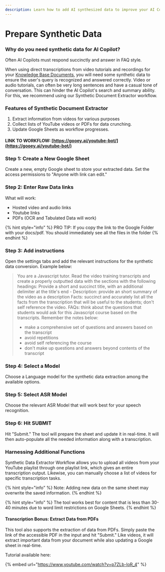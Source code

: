 ```yaml
---
description: Learn how to add AI synthesized data to improve your AI Copilot results
---
```


# Prepare Synthetic Data

### Why do you need synthetic data for AI Copilot?

Often AI Copilots must respond succinctly and answer in FAQ style. &#x20;

When using direct transcriptions from video tutorials and recordings for your [Knowledge Base Documents](curate-your-knowledge-base-documents.md), you will need some synthetic data to ensure the user's query is recognized and answered correctly. Video or audio tutorials, can often be very long sentences and have a casual tone of conversation. This can hinder the AI Copilot's search and summary ability. For this, we recommend using our Synthetic Document Extractor workflow.&#x20;

### Features of Synthetic Document Extractor&#x20;

1. Extract information from videos for various purposes
2. Collect lists of YouTube videos or PDFs for data crunching.
3. Update Google Sheets as workflow progresses.

#### LINK TO WORKFLOW: [https://gooey.ai/youtube-bot/](https://gooey.ai/youtube-bot/)

### Step 1: Create a New Google Sheet

Create a new, empty Google sheet to store your extracted data. Set the access permissions to "Anyone with link can edit."

### Step 2: Enter Raw Data links

What will work:

* Hosted video and audio links
* Youtube links
* PDFs (OCR and Tabulated Data will work)

{% hint style="info" %}
PRO TIP: If you copy the link to the Google Folder with your docs/pdf. You should immediately see all the files in the folder
{% endhint %}

### Step 3: Add instructions&#x20;

Open the settings tabs and add the relevant instructions for the synthetic data conversion. Example below:

> You are a Javascript tutor. Read the video training transcripts and create a properly outputted data with the sections with the following headings: Provide a short and succinct title, with an additional delimiter at the title's end - Description: provide an short summary of the video as a description Facts: succinct and accurately list all the facts from the transcription that will be useful to the students; don't self reference the video. FAQs: think about the questions that students would ask for this Javascript course based on the transcripts. Remember the notes below:
>
> * make a comprehensive set of questions and answers based on the transcript
> * avoid repetitions
> * avoid self referencing the course
> * don't make up questions and answers beyond contents of the transcript

### Step 4: Select a Model

Choose a Language model for the synthetic data extraction among the available options.

### Step 5: Select ASR Model

Choose the relevant ASR Model that will work best for your speech recognition.&#x20;

### Step 6: Hit SUBMIT

Hit "Submit." The tool will prepare the sheet and update it in real-time. It will then auto-populate all the needed information along with a transcription.

### Harnessing Additional Functions

Synthetic Data Extractor Workflow allows you to upload all videos from your YouTube playlist through one playlist link, which gives an entire transcription output. Likewise, you can manually choose a list of videos for specific transcription tasks.&#x20;

{% hint style="info" %}
Note: Adding new data on the same sheet may overwrite the saved information.
{% endhint %}

{% hint style="info" %}
The tool works best for content that is less than 30-40 minutes due to word limit restrictions on Google Sheets.
{% endhint %}

#### Transcription Bonus: Extract Data from PDFs

This tool also supports the extraction of data from PDFs. Simply paste the link of the accessible PDF in the input and hit "Submit." Like videos, it will extract important data from your document while also updating a Google sheet in real-time.&#x20;



Tutorial available here:

{% embed url="https://www.youtube.com/watch?v=p7ZLb-loR_4" %}
